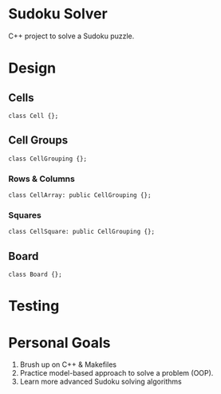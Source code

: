 # Sudoku Solver #

C++ project to solve a Sudoku puzzle.

# Design #

## Cells ##

    class Cell {};

## Cell Groups ##

    class CellGrouping {};

### Rows & Columns ###

    class CellArray: public CellGrouping {};

### Squares ###

    class CellSquare: public CellGrouping {};

## Board ##

    class Board {};

# Testing #

# Personal Goals #
1. Brush up on C++ & Makefiles
2. Practice model-based approach to solve a problem (OOP).
3. Learn more advanced Sudoku solving algorithms